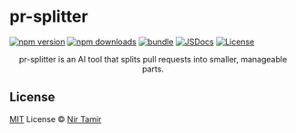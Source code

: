 # pr-splitter

[![npm version][npm-version-src]][npm-version-href]
[![npm downloads][npm-downloads-src]][npm-downloads-href]
[![bundle][bundle-src]][bundle-href]
[![JSDocs][jsdocs-src]][jsdocs-href]
[![License][license-src]][license-href]

<p align="center">
pr-splitter is an AI tool that splits pull requests into smaller, manageable parts.
</p>

## License

[MIT](./LICENSE) License © [Nir Tamir](https://github.com/nirtamir2)

<!-- Badges -->

[npm-version-src]: https://img.shields.io/npm/v/pr-splitter?style=flat&colorA=080f12&colorB=1fa669
[npm-version-href]: https://npmjs.com/package/pr-splitter
[npm-downloads-src]: https://img.shields.io/npm/dm/pr-splitter?style=flat&colorA=080f12&colorB=1fa669
[npm-downloads-href]: https://npmjs.com/package/pr-splitter
[bundle-src]: https://img.shields.io/bundlephobia/minzip/pr-splitter?style=flat&colorA=080f12&colorB=1fa669&label=minzip
[bundle-href]: https://bundlephobia.com/result?p=pr-splitter
[license-src]: https://img.shields.io/github/license/antfu/pr-splitter.svg?style=flat&colorA=080f12&colorB=1fa669
[license-href]: https://github.com/antfu/pr-splitter/blob/main/LICENSE
[jsdocs-src]: https://img.shields.io/badge/jsdocs-reference-080f12?style=flat&colorA=080f12&colorB=1fa669
[jsdocs-href]: https://www.jsdocs.io/package/pr-splitter
